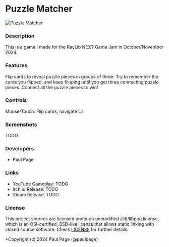 # Puzzle Matcher

![Puzzle Matcher](screenshots/screenshot000.png "Puzzle Matcher")

### Description

This is a game I made for the RayLib NEXT Game Jam in October/November 2024.

### Features

Flip cards to reveal puzzle pieces in groups of three. Try to remember the cards you flipped, and keep flipping until you get three connecting puzzle pieces. Connect all the puzzle pieces to win!

### Controls

Mouse/Touch: Flip cards, navigate UI

### Screenshots

TODO

### Developers

- Paul Page

### Links

 - YouTube Gameplay: TODO
 - itch.io Release: TODO
 - Steam Release: TODO

### License

This project sources are licensed under an unmodified zlib/libpng license, which is an OSI-certified, BSD-like license that allows static linking with closed source software. Check [LICENSE](LICENSE) for further details.

*Copyright (c) 2024 Paul Page (@paulpage)
